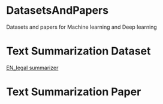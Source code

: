 # DatasetsAndPapers
Datasets and papers for Machine learning and Deep learning

# Text Summarization Dataset
[EN_legal summarizer](https://github.com/lauramanor/legal_summarization)

# Text Summarization Paper
